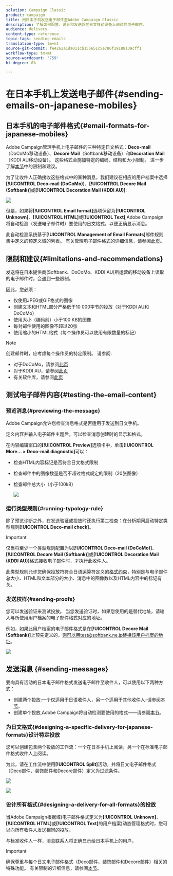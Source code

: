 ```yaml
---
solution: Campaign Classic
product: campaign
title: 用日本手机发送电子邮件至Adobe Campaign Classic
description: 了解如何配置、设计和发送将在日文移动设备上阅读的电子邮件。
audience: delivery
content-type: reference
topic-tags: sending-emails
translation-type: tm+mt
source-git-commit: fe4262a1da011cb155651c5e786f19188139cff1
workflow-type: tm+mt
source-wordcount: '759'
ht-degree: 0%

---
```



# 在日本手机上发送电子邮件{#sending-emails-on-japanese-mobiles}

## 日本手机的电子邮件格式{#email-formats-for-japanese-mobiles}

Adobe Campaign管理手机上电子邮件的三种特定日文格式：**Deco-mail**（DoCoMo移动设备）、**Decore Mail**（Softbank移动设备）和&#x200B;**Decoration Mail**（KDDI AU移动设备）。 这些格式会施加特定的编码、结构和大小限制。 进一步了解[本节](#limitations-and-recommendations)中的限制和建议。

为了让收件人正确接收这些格式中的某种消息，我们建议在相应的用户档案中选择&#x200B;**[!UICONTROL Deco-mail (DoCoMo)]**、**[!UICONTROL Decore Mail (Softbank)]**&#x200B;或&#x200B;**[!UICONTROL Decoration Mail (KDDI AU)]**:

![](assets/deco-mail_03.png)

但是，如果将&#x200B;**[!UICONTROL Email format]**&#x200B;选项保留为&#x200B;**[!UICONTROL Unknown]**、**[!UICONTROL HTML]**&#x200B;或&#x200B;**[!UICONTROL Text]**,Adobe Campaign将自动检测（发送电子邮件时）要使用的日文格式，以便正确显示消息。

此自动检测系统基于&#x200B;**[!UICONTROL Management of Email Formats]**&#x200B;邮件规则集中定义的预定义域的列表。 有关管理电子邮件格式的详细信息，请参阅[此页](../../installation/using/email-deliverability.md#managing-email-formats)。

## 限制和建议{#limitations-and-recommendations}

发送将在日本提供商(Softbank、DoCoMo、KDDI AU)所运营的移动设备上读取的电子邮件时，会遇到一些限制。

因此，您必须：

* 仅使用JPEG或GIF格式的图像
* 创建文本和HTML部分严格低于10 000字节的投放（对于KDDI AU和DoCoMo）
* 使用大小（编码前）小于100 KB的图像
* 每封邮件使用的图像不超过20张
* 使用缩小的HTML格式（每个操作员可以使用有限数量的标记）

>[!NOTE]
>
>创建邮件时，应考虑每个操作员的特定限制。 请参阅:
>
>* 对于DoCoMo，请参阅[此页](https://www.nttdocomo.co.jp/service/developer/make/content/deco_mail/index.html)
>* 对于KDDI AU，请参阅[此页](https://www.au.com/ezfactory/tec/spec/decorations/template.html)
>* 有关软件库，请参阅[此页](https://www.support.softbankmobile.co.jp/partner/home_tech3/index.cfm)


## 测试电子邮件内容{#testing-the-email-content}

### 预览消息{#previewing-the-message}

Adobe Campaign允许您检查消息格式是否适用于发送到日文手机。

定义内容并输入电子邮件主题后，可以检查消息创建时的显示和格式。

在内容编辑窗口的&#x200B;**[!UICONTROL Preview]**&#x200B;选项卡中，单击&#x200B;**[!UICONTROL More... > Deco-mail diagnostic]**&#x200B;可以：

* 检查HTML内容标记是否符合日文格式限制
* 检查邮件中的图像数量是否不超过格式规定的限制（20张图像）
* 检查邮件总大小（小于100kB）

   ![](assets/deco-mail_06.png)

### 运行类型规则{#running-typology-rule}

除了预览诊断之外，在发送验证或投放时还执行第二检查：在分析期间启动特定类型规则&#x200B;**[!UICONTROL Deco-mail check]**。

>[!IMPORTANT]
>
>仅当将至少一个类型规则配置为以&#x200B;**[!UICONTROL Deco-mail (DoCoMo)]**、**[!UICONTROL Decore Mail (Softbank)]**&#x200B;或&#x200B;**[!UICONTROL Decoration Mail (KDDI AU)]**&#x200B;格式接收电子邮件时，才执行此收件人。

此类型规则允许您确保投放符符合日语运算符定义的[格式约束](#limitations-and-recommendations)，特别是与电子邮件总大小、HTML和文本部分的大小、消息中的图像数以及HTML内容中的标记有关。

### 发送校样{#sending-proofs}

您可以发送验证来测试投放。 当您发送验证时，如果您使用的是替代地址，请输入与所使用用户档案的电子邮件格式对应的地址。

例如，如果此用户档案的电子邮件格式是在&#x200B;**[!UICONTROL Decore Mail (Softbank)]**&#x200B;上预先定义的，则可以用test@softbank.ne.jp替换该用户档案的地址。

![](assets/deco-mail_05.png)

## 发送消息 {#sending-messages}

要向具有活动的日本电子邮件格式发送电子邮件至收件人，可以使用以下两种方式：

* 创建两个投放:一个仅适用于日语收件人，另一个适用于其他收件人-请参阅[本节](#designing-a-specific-delivery-for-japanese-formats)。
* 创建单个投放,Adobe Campaign将自动检测要使用的格式——请参阅[本节](#designing-a-delivery-for-all-formats)。

### 为日文格式{#designing-a-specific-delivery-for-japanese-formats}设计特定投放

您可以创建包含两个投放的工作流：一个在日本手机上阅读，另一个在标准电子邮件格式收件人上阅读。

为此，请在工作流中使用&#x200B;**[!UICONTROL Split]**&#x200B;活动，并将日文电子邮件格式（Deco邮件、装饰邮件和Decore邮件）定义为过滤条件。

![](assets/deco-mail_08.png)

![](assets/deco-mail_07.png)

### 设计所有格式{#designing-a-delivery-for-all-formats}的投放

当Adobe Campaign根据域(电子邮件格式定义为&#x200B;**[!UICONTROL Unknown]**、**[!UICONTROL HTML]**&#x200B;或&#x200B;**[!UICONTROL Text]**&#x200B;的用户档案)动态管理格式时，您可以向所有收件人发送相同的投放。

与标准收件人一样，消息联系人将正确显示给日本手机上的用户。

>[!IMPORTANT]
>
>确保尊重与每个日文电子邮件格式（Deco邮件、装饰邮件和Decore邮件）相关的特殊功能。 有关限制的详细信息，请参阅[本节](#limitations-and-recommendations)。
